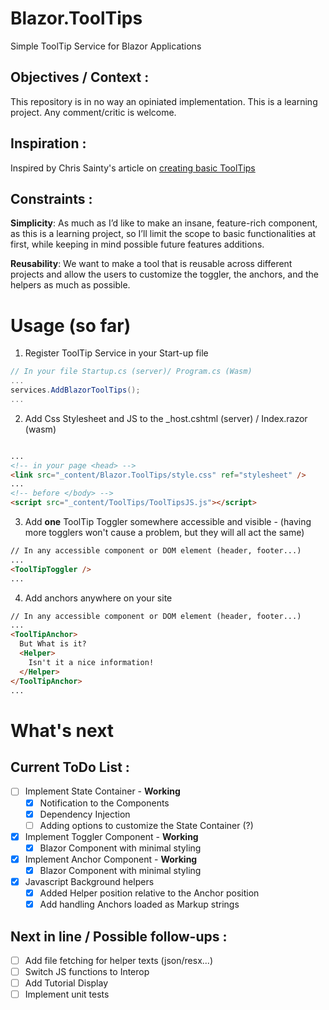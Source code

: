 # Blazor.ToolTips
Simple ToolTip Service for Blazor Applications

## Objectives / Context :
This repository is in no way an opiniated implementation.
This is a learning project. Any comment/critic is welcome. 

## Inspiration :
Inspired by Chris Sainty's article on [creating basic ToolTips](https://chrissainty.com/building-a-simple-tooltip-component-for-blazor-in-under-10-lines-of-code/)

## Constraints :
**Simplicity**: As much as I’d like to make an insane, feature-rich component, as this is a learning project, so I’ll limit the scope to basic functionalities at first, while keeping in mind possible future features additions.

**Reusability**: We want to make a tool that is reusable across different projects and allow the users to customize the toggler, the anchors, and the helpers as much as possible.

# Usage (so far)

1. Register ToolTip Service in your Start-up file

```csharp Cancel changes
// In your file Startup.cs (server)/ Program.cs (Wasm)
...
services.AddBlazorToolTips();
...
```


2. Add Css Stylesheet and JS to the _host.cshtml (server) / Index.razor (wasm)

```html

...
<!-- in your page <head> --> 
<link src="_content/Blazor.ToolTips/style.css" ref="stylesheet" />
...
<!-- before </body> -->
<script src="_content/ToolTips/ToolTipsJS.js"></script>
```


3. Add **one** ToolTip Toggler somewhere accessible and visible - (having more togglers won't cause a problem, but they will all act the same) 
```html
// In any accessible component or DOM element (header, footer...)
...
<ToolTipToggler />
...
```


4. Add anchors anywhere on your site

```html 
// In any accessible component or DOM element (header, footer...)
...
<ToolTipAnchor>
  But What is it?
  <Helper>
    Isn't it a nice information!
  </Helper>
</ToolTipAnchor>
...
```



# What's next

## Current ToDo List :
- [ ] Implement State Container - **Working**
  - [X] Notification to the Components
  - [X] Dependency Injection
  - [ ] Adding options to customize the State Container (?)
- [X] Implement Toggler Component  - **Working**
  - [X] Blazor Component with minimal styling
- [X] Implement Anchor Component - **Working**
  - [X] Blazor Component with minimal styling
- [X] Javascript Background helpers
  - [X] Added Helper position relative to the Anchor position
  - [X] Add handling Anchors loaded as Markup strings 

## Next in line / Possible follow-ups :
- [ ] Add file fetching for helper texts (json/resx...)
- [ ] Switch JS functions to Interop
- [ ] Add Tutorial Display
- [ ] Implement unit tests
